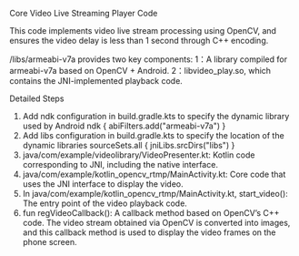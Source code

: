 Core Video Live Streaming Player Code

This code implements video live stream processing using OpenCV, and ensures the video delay is less than 1 second through C++ encoding.

/libs/armeabi-v7a provides two key components:
  1：A library compiled for armeabi-v7a based on OpenCV + Android.
  2：libvideo_play.so, which contains the JNI-implemented playback code.
  
Detailed Steps
1. Add ndk configuration in build.gradle.kts to specify the dynamic library used by Android
	ndk {
	    abiFilters.add("armeabi-v7a")
	}
2. Add libs configuration in build.gradle.kts to specify the location of the dynamic libraries
	sourceSets.all {
	    jniLibs.srcDirs("libs")
	}
3. java/com/example/videolibrary/VideoPresenter.kt: Kotlin code corresponding to JNI, including the native interface.
4. java/com/example/kotlin_opencv_rtmp/MainActivity.kt: Core code that uses the JNI interface to display the video.
5. In java/com/example/kotlin_opencv_rtmp/MainActivity.kt, start_video(): The entry point of the video playback code.
6. fun regVideoCallback(): A callback method based on OpenCV’s C++ code. The video stream obtained via OpenCV is converted into images, and this callback method is used to display the video frames on the phone screen.
